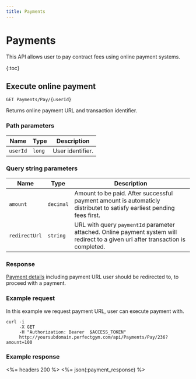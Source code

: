 ```yaml
---
title: Payments
---
```


# Payments

This API allows user to pay contract fees using online payment systems.

{:toc}



## Execute online payment

    GET Payments/Pay/{userId}

Returns online payment URL and transaction identifier.


### Path parameters

Name      | Type   | Description
----------|--------|--------------------
`userId`  |`long`  | User identifier.


### Query string parameters

Name      	   | Type  	   | Description
---------------|-----------|--------------------
`amount`  	   |`decimal`  | Amount to be paid. After successful payment amount is automaticly distributet to satisfy earliest pending fees first.
`redirectUrl`  |`string`   | URL with query `paymentId` parameter attached. Online payment system will redirect to a given url after transaction is completed. 


### Response

[Payment details][PaymentDetails] including payment URL user should be redirected to, to proceed with a payment.



### Example request

In this example we request payment URL, user can execute payment with.

``` command-line
curl -i 
     -X GET 
     -H "Authorization: Bearer  $ACCESS_TOKEN"  
     http://yoursubdomain.perfectgym.com/api/Payments/Pay/236?amount=100
```


### Example response

<%= headers 200 %>
<%= json(:payment_response) %>



[Fee]: /appendix/datatypes/fee
[PaymentDetails]: /appendix/datatypes/paymentdetails